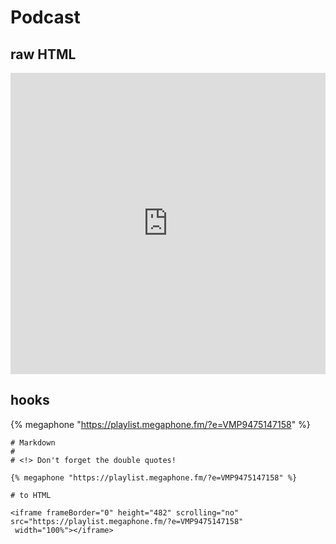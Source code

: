 # Podcast



## raw HTML

 <iframe frameBorder="0" height="482" scrolling="no" src="https://playlist.megaphone.fm/?e=VMP9475147158"
 width="100%"></iframe>

## hooks

 {% megaphone "https://playlist.megaphone.fm/?e=VMP9475147158" %}

```
# Markdown
#
# <!> Don't forget the double quotes!

{% megaphone "https://playlist.megaphone.fm/?e=VMP9475147158" %}

# to HTML

<iframe frameBorder="0" height="482" scrolling="no" src="https://playlist.megaphone.fm/?e=VMP9475147158"
 width="100%"></iframe>
```

